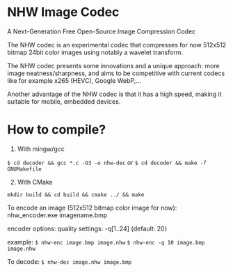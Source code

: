 NHW Image Codec
============

A Next-Generation Free Open-Source Image Compression Codec

The NHW codec is an experimental codec that compresses for now 512x512 bitmap 24bit color images using notably a wavelet transform.

The NHW codec presents some innovations and a unique approach: more image neatness/sharpness, and aims to be competitive with current codecs like for example x265 (HEVC), Google WebP,...

Another advantage of the NHW codec is that it has a high speed, making it suitable for mobile, embedded devices.


How to compile?
============

1) With mingw/gcc

`$ cd decoder && gcc *.c -O3 -o nhw-dec`
or
`$ cd decoder && make -f GNUMakefile`

2) With CMake

`mkdir build && cd build && cmake ../ && make`


To encode an image (512x512 bitmap color image for now): nhw_encoder.exe imagename.bmp

encoder options: quality settings: -q[1..24] {default: 20}

example:
`$ nhw-enc image.bmp image.nhw`
`$ nhw-enc -q 10 image.bmp image.nhw`

To decode: 
`$ nhw-dec image.nhw image.bmp`
